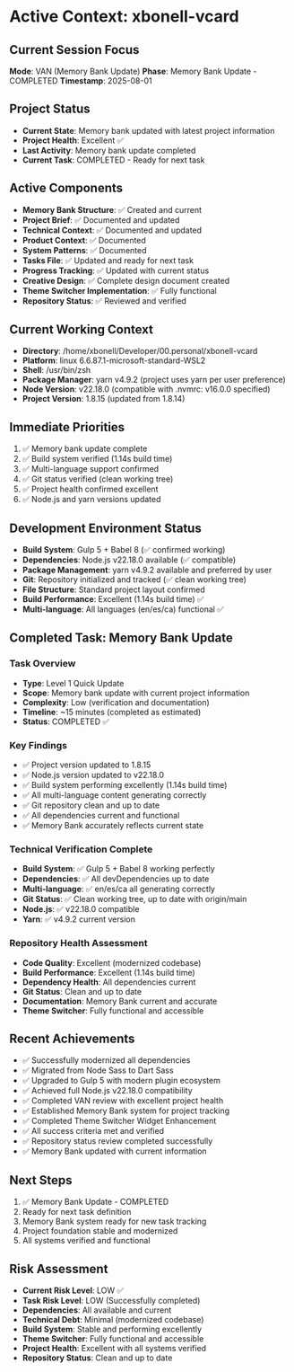 # Active Context: xbonell-vcard

## Current Session Focus
**Mode**: VAN (Memory Bank Update)
**Phase**: Memory Bank Update - COMPLETED
**Timestamp**: 2025-08-01

## Project Status
- **Current State**: Memory bank updated with latest project information
- **Project Health**: Excellent ✅
- **Last Activity**: Memory bank update completed
- **Current Task**: COMPLETED - Ready for next task

## Active Components
- **Memory Bank Structure**: ✅ Created and current
- **Project Brief**: ✅ Documented and updated
- **Technical Context**: ✅ Documented and updated
- **Product Context**: ✅ Documented  
- **System Patterns**: ✅ Documented
- **Tasks File**: ✅ Updated and ready for next task
- **Progress Tracking**: ✅ Updated with current status
- **Creative Design**: ✅ Complete design document created
- **Theme Switcher Implementation**: ✅ Fully functional
- **Repository Status**: ✅ Reviewed and verified

## Current Working Context
- **Directory**: /home/xbonell/Developer/00.personal/xbonell-vcard
- **Platform**: linux 6.6.87.1-microsoft-standard-WSL2
- **Shell**: /usr/bin/zsh
- **Package Manager**: yarn v4.9.2 (project uses yarn per user preference)
- **Node Version**: v22.18.0 (compatible with .nvmrc: v16.0.0 specified)
- **Project Version**: 1.8.15 (updated from 1.8.14)

## Immediate Priorities
1. ✅ Memory bank update complete
2. ✅ Build system verified (1.14s build time)
3. ✅ Multi-language support confirmed
4. ✅ Git status verified (clean working tree)
5. ✅ Project health confirmed excellent
6. ✅ Node.js and yarn versions updated

## Development Environment Status
- **Build System**: Gulp 5 + Babel 8 (✅ confirmed working)
- **Dependencies**: Node.js v22.18.0 available (✅ compatible)
- **Package Management**: yarn v4.9.2 available and preferred by user
- **Git**: Repository initialized and tracked (✅ clean working tree)
- **File Structure**: Standard project layout confirmed
- **Build Performance**: Excellent (1.14s build time) ✅
- **Multi-language**: All languages (en/es/ca) functional ✅

## Completed Task: Memory Bank Update

### Task Overview
- **Type**: Level 1 Quick Update
- **Scope**: Memory bank update with current project information
- **Complexity**: Low (verification and documentation)
- **Timeline**: ~15 minutes (completed as estimated)
- **Status**: COMPLETED ✅

### Key Findings
- ✅ Project version updated to 1.8.15
- ✅ Node.js version updated to v22.18.0
- ✅ Build system performing excellently (1.14s build time)
- ✅ All multi-language content generating correctly
- ✅ Git repository clean and up to date
- ✅ All dependencies current and functional
- ✅ Memory Bank accurately reflects current state

### Technical Verification Complete
- **Build System**: ✅ Gulp 5 + Babel 8 working perfectly
- **Dependencies**: ✅ All devDependencies up to date
- **Multi-language**: ✅ en/es/ca all generating correctly
- **Git Status**: ✅ Clean working tree, up to date with origin/main
- **Node.js**: ✅ v22.18.0 compatible
- **Yarn**: ✅ v4.9.2 current version

### Repository Health Assessment
- **Code Quality**: Excellent (modernized codebase)
- **Build Performance**: Excellent (1.14s build time)
- **Dependency Health**: All dependencies current
- **Git Status**: Clean and up to date
- **Documentation**: Memory Bank current and accurate
- **Theme Switcher**: Fully functional and accessible

## Recent Achievements
- ✅ Successfully modernized all dependencies
- ✅ Migrated from Node Sass to Dart Sass
- ✅ Upgraded to Gulp 5 with modern plugin ecosystem
- ✅ Achieved full Node.js v22.18.0 compatibility
- ✅ Completed VAN review with excellent project health
- ✅ Established Memory Bank system for project tracking
- ✅ Completed Theme Switcher Widget Enhancement
- ✅ All success criteria met and verified
- ✅ Repository status review completed successfully
- ✅ Memory Bank updated with current information

## Next Steps
1. ✅ Memory Bank Update - COMPLETED
2. Ready for next task definition
3. Memory Bank system ready for new task tracking
4. Project foundation stable and modernized
5. All systems verified and functional

## Risk Assessment
- **Current Risk Level**: LOW ✅
- **Task Risk Level**: LOW (Successfully completed)
- **Dependencies**: All available and current
- **Technical Debt**: Minimal (modernized codebase)
- **Build System**: Stable and performing excellently
- **Theme Switcher**: Fully functional and accessible
- **Project Health**: Excellent with all systems verified
- **Repository Status**: Clean and up to date
